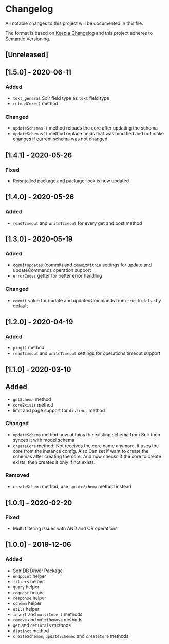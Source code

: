 # Changelog

All notable changes to this project will be documented in this file.

The format is based on [Keep a Changelog](http://keepachangelog.com/en/1.0.0/)
and this project adheres to [Semantic Versioning](http://semver.org/spec/v2.0.0.html).

## [Unreleased]

## [1.5.0] - 2020-06-11
### Added
- `text_general` Solr field type as `text` field type
- `reloadCore()` method

### Changed
- `updateSchemas()` method reloads the core after updating the schema
- `updateSchemas()` method replace fields that was modified and not make changes if current schema was not changed

## [1.4.1] - 2020-05-26
### Fixed
- Reisntalled package and package-lock is now updated

## [1.4.0] - 2020-05-26
### Added
- `readTimeout` and `writeTimeout` for every get and post method

## [1.3.0] - 2020-05-19
### Added
- `commitUpdates` (commit) and `commitWithin` settings for update and updateCommands operation support
- `errorCodes` getter for better error handling

### Changed
- `commit` value for update and updatedCommands from `true` to `false` by default

## [1.2.0] - 2020-04-19
### Added
- `ping()` method
- `readTimeout` and `writeTimeout` settings for operations timeout support

## [1.1.0] - 2020-03-10
## Added
- `getSchema` method
- `coreExists` method
- limit and page support for `distinct` method

### Changed
- `updateSchema` method now obtains the existing schema from Solr then synces it with model schema
- `createCore` method: Not receives the core name anymore, it uses the core from the instance config.
	Also Can set if want to create the schemas after creating the core.
	And now checks if the core to create exists, then creates it only if not exists.

### Removed
- `createSchema` method, use `updateSchema` method instead

## [1.0.1] - 2020-02-20
### Fixed
- Multi filtering issues with AND and OR operations

## [1.0.0] - 2019-12-06
### Added
- Solr DB Driver Package
- `endpoint` helper
- `filters` helper
- `query` helper
- `request` helper
- `response` helper
- `schema` helper
- `utils` helper
- `insert` and `multiInsert` methods
- `remove` and `multiRemove` methods
- `get` and `getTotals` methods
- `distinct` method
- `createSchemas`, `updateSchemas` and `createCore` methods